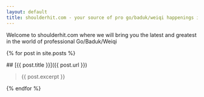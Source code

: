 ```yaml
---
layout: default
title: shoulderhit.com - your source of pro go/baduk/weiqi happenings is live!
---
```


Welcome to shoulderhit.com where we will bring you the latest and greatest in the world of professional Go/Baduk/Weiqi



{% for post in site.posts %}
<div class="p.groove">
## [{{ post.title }}]({{ post.url }})

>  {{ post.excerpt }}
</div>
{% endfor %}

